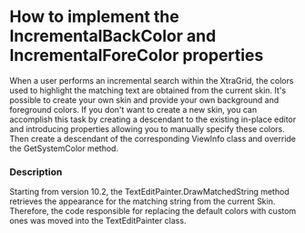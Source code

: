 # How to implement the IncrementalBackColor and IncrementalForeColor properties


<p>When a user performs an incremental search within the XtraGrid, the colors used to highlight the matching text are obtained from the current skin. It's possible to create your own skin and provide your own background and foreground colors. If you don't want to create a new skin, you can accomplish this task by creating a descendant to the existing in-place editor and introducing properties allowing you to manually specify these colors. Then create a descendant of the corresponding ViewInfo class and override the GetSystemColor method.</p>


<h3>Description</h3>

<p>Starting from version 10.2, the TextEditPainter.DrawMatchedString method retrieves the appearance for the matching string from the current Skin. Therefore, the code responsible for replacing the default colors with custom ones was moved into the TextEditPainter class.</p>

<br/>


